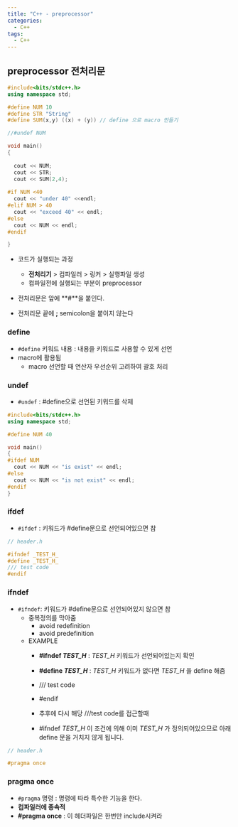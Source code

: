 ```yaml
---
title: "C++ - preprocessor"
categories:
  - C++
tags:
  - C++
---
```


## preprocessor 전처리문

```c++
#include<bits/stdc++.h>
using namespace std;

#define NUM 10
#define STR "String"
#define SUM(x,y) ((x) + (y)) // define 으로 macro 만들기

//#undef NUM

void main()
{
  
  cout << NUM;
  cout << STR;
  cout << SUM(2,4);
  
#if NUM <40
  cout << "under 40" <<endl;
#elif NUM > 40
  cout << "exceed 40" << endl;
#else
  cout << NUM << endl;
#endif

}
```

- 코드가 실행되는 과정
    - **전처리기** > 컴파일러 > 링커 > 실행파일 생성
    - 컴파일전에 실행되는 부분이 preprocessor

- 전처리문은 앞에 **#**을 붙인다.
- 전처리문 끝에 **;** semicolon을 붙이지 않는다

### define 
- `#define` 키워드 내용 : 내용을 키워드로 사용할 수 있게 선언
- macro에 활용됨 
  - macro 선언할 때 연산자 우선순위 고려하여 괄호 처리

### undef 
- `#undef` : #define으로 선언된 키워드를 삭제


```c++
#include<bits/stdc++.h>
using namespace std;

#define NUM 40

void main()
{
#ifdef NUM
  cout << NUM << "is exist" << endl;
#else 
  cout << NUM << "is not exist" << endl;
#endif
}
```

### ifdef
- `#ifdef` : 키워드가 #define문으로 선언되어있으면 참


```c++
// header.h

#ifndef _TEST_H_
#define _TEST_H_
/// test code
#endif
```

### ifndef
- `#ifndef`: 키워드가 #define문으로 선언되어있지 않으면 참
  - 중복정의를 막아줌 
    - avoid redefinition
    - avoid predefinition
  - EXAMPLE
    - **#ifndef _TEST_H_** : _TEST_H_ 키워드가 선언되어있는지 확인
    - **#define _TEST_H_** : _TEST_H_ 키워드가 없다면 _TEST_H_ 을 define 해줌
    - /// test code
    - #endif

    - 추후에 다시 해당 ///test code를 접근할때 
    - #ifndef _TEST_H_ 이 조건에 의해 이미 _TEST_H_ 가 정의되어있으므로 아래 define 문을 거치지 않게 됩니다.


```c++
// header.h

#pragma once
```

### pragma once
- `#pragma` 명령 : 명령에 따라 특수한 기능을 한다. 
- **컴파일러에 종속적** 
- **#pragma once** : 이 헤더파일은 한번만 include시켜라
